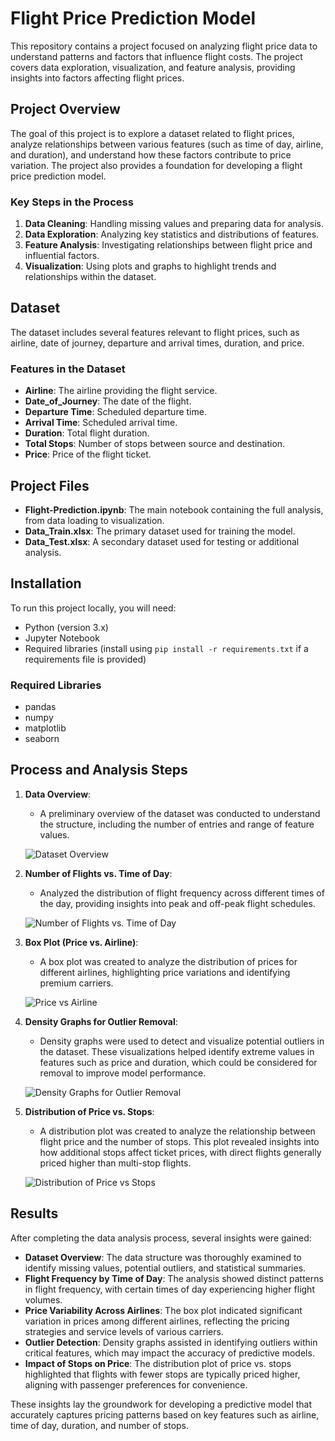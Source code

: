 # Flight Price Prediction Model

This repository contains a project focused on analyzing flight price data to understand patterns and factors that influence flight costs. The project covers data exploration, visualization, and feature analysis, providing insights into factors affecting flight prices.

## Project Overview

The goal of this project is to explore a dataset related to flight prices, analyze relationships between various features (such as time of day, airline, and duration), and understand how these factors contribute to price variation. The project also provides a foundation for developing a flight price prediction model.

### Key Steps in the Process
1. **Data Cleaning**: Handling missing values and preparing data for analysis.
2. **Data Exploration**: Analyzing key statistics and distributions of features.
3. **Feature Analysis**: Investigating relationships between flight price and influential factors.
4. **Visualization**: Using plots and graphs to highlight trends and relationships within the dataset.

## Dataset

The dataset includes several features relevant to flight prices, such as airline, date of journey, departure and arrival times, duration, and price.

### Features in the Dataset

- **Airline**: The airline providing the flight service.
- **Date_of_Journey**: The date of the flight.
- **Departure Time**: Scheduled departure time.
- **Arrival Time**: Scheduled arrival time.
- **Duration**: Total flight duration.
- **Total Stops**: Number of stops between source and destination.
- **Price**: Price of the flight ticket.

## Project Files

- **Flight-Prediction.ipynb**: The main notebook containing the full analysis, from data loading to visualization.
- **Data_Train.xlsx**: The primary dataset used for training the model.
- **Data_Test.xlsx**: A secondary dataset used for testing or additional analysis.

## Installation

To run this project locally, you will need:

- Python (version 3.x)
- Jupyter Notebook
- Required libraries (install using `pip install -r requirements.txt` if a requirements file is provided)

### Required Libraries

- pandas
- numpy
- matplotlib
- seaborn

## Process and Analysis Steps

1. **Data Overview**:
   - A preliminary overview of the dataset was conducted to understand the structure, including the number of entries and range of feature values.

   ![Dataset Overview](images/dataset_overview.png)

2. **Number of Flights vs. Time of Day**:
   - Analyzed the distribution of flight frequency across different times of the day, providing insights into peak and off-peak flight schedules.
   
   ![Number of Flights vs. Time of Day](images/flights_vs_time.png)

3. **Box Plot (Price vs. Airline)**:
   - A box plot was created to analyze the distribution of prices for different airlines, highlighting price variations and identifying premium carriers.

   ![Price vs Airline](images/price_vs_airline.png)

4. **Density Graphs for Outlier Removal**:
   - Density graphs were used to detect and visualize potential outliers in the dataset. These visualizations helped identify extreme values in features such as price and duration, which could be considered for removal to improve model performance.
   
   ![Density Graphs for Outlier Removal](images/density_outlier_removal.png)

5. **Distribution of Price vs. Stops**:
   - A distribution plot was created to analyze the relationship between flight price and the number of stops. This plot revealed insights into how additional stops affect ticket prices, with direct flights generally priced higher than multi-stop flights.
   
   ![Distribution of Price vs Stops](images/price_vs_stops.png)

## Results

After completing the data analysis process, several insights were gained:

- **Dataset Overview**: The data structure was thoroughly examined to identify missing values, potential outliers, and statistical summaries.
- **Flight Frequency by Time of Day**: The analysis showed distinct patterns in flight frequency, with certain times of day experiencing higher flight volumes.
- **Price Variability Across Airlines**: The box plot indicated significant variation in prices among different airlines, reflecting the pricing strategies and service levels of various carriers.
- **Outlier Detection**: Density graphs assisted in identifying outliers within critical features, which may impact the accuracy of predictive models.
- **Impact of Stops on Price**: The distribution plot of price vs. stops highlighted that flights with fewer stops are typically priced higher, aligning with passenger preferences for convenience.

These insights lay the groundwork for developing a predictive model that accurately captures pricing patterns based on key features such as airline, time of day, duration, and number of stops.


